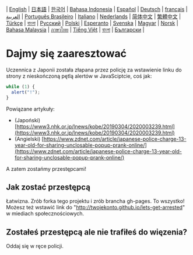 | [English](README.md) | [日本語](README.ja.md) | [한국어](README.ko.md) | [Bahasa Indonesia](README.in.md) | [Español](README.es.md) | [Deutsch](README.de.md) | [français](README.fr.md) | [العربية](README.ar.md) | [Português Brasileiro](README.pt-br.md) | [Italiano](README.it.md) | [Nederlands](README.nl.md) | [简体中文](README.zh_hans.md) | [繁體中文](README.zh_hant.md) | [Türkçe](README.tr.md) | [বাংলা](README.bn.md) | [Русский](README.ru.md) | [Polski](README.pl.md) | [Esperanto](README.eo.md) | [Svenska](README.se.md) | [Magyar](README.hu.md) | [Norsk](README.no.md) | [Bahasa Malaysia](README.ms.md) | [ภาษาไทย](README.th.md) | [Tiếng Việt](README.vi.md) | [বাংলা](README.bn.md) | [Български](README.bg.md) |

# Dajmy się zaaresztować

Uczennica z Japonii została złapana przez policję za wstawienie linku do strony z nieskończoną pętlą alertów w JavaSciptcie, coś jak:

```js
while (1) {
  alert("!");
}
```

Powiązane artykuły:
- (Japoński) [https://www3.nhk.or.jp/lnews/kobe/20190304/2020003239.html](https://www3.nhk.or.jp/lnews/kobe/20190304/2020003239.html)
- (Angielski) [https://www.zdnet.com/article/japanese-police-charge-13-year-old-for-sharing-unclosable-popup-prank-online/](https://www.zdnet.com/article/japanese-police-charge-13-year-old-for-sharing-unclosable-popup-prank-online/)

A zatem zostańmy przestępcami!

## Jak zostać przestępcą

Łatwizna. Zrób forka tego projektu i zrób brancha gh-pages. To wszystko! Możesz też wstawić link do "http://twojekonto.github.io/lets-get-arrested" w miediach społecznościowych.

## Zostałeś przestępcą ale nie trafiłeś do więzenia?

Oddaj się w ręce policji.
